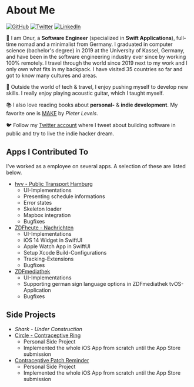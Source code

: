 # About Me

[![GitHub](https://img.shields.io/badge/GitHub-%40nryrk-171515.svg)](https://github.com/nryrk)
[![Twitter](https://img.shields.io/badge/Twitter-%40nryrk-00acee.svg)](https://twitter.com/nryrk)
[![LinkedIn](https://img.shields.io/badge/Linked-in-0e76a8.svg)](https://www.linkedin.com/in/onur-y/)

🎒 I am Onur, a **Software Engineer** (specialized in **Swift Applications**), full-time nomad and a minimalist from Germany. 
I graduated in computer science (bachelor's degree) in 2019 at the University of Kassel, Germany, and have been in the software engineering industry ever since by working 100% remotely. I travel through the world since 2019 next to my work and I only own what fits in my backpack. I have visited 35 countries so far and got to know many cultures and areas.

🎸 Outside the world of tech & travel, I enjoy pushing myself to develop new skills. I really enjoy playing acoustic guitar, which I taught myself.

📚 I also love reading books about **personal-** & **indie development**. My favorite one is [MAKE](https://makebook.io) by *Pieter Levels*.

🐦 Follow my [Twitter account](https://twitter.com/nryrk) where I tweet about building software in public and try to live the indie hacker dream. 

## Apps I Contributed To

I've worked as a employee on several apps. A selection of these are listed below.

* [hvv - Public Transport Hamburg](https://apps.apple.com/de/app/hvv-hamburg-bus-bahn/id501995569)
  * UI-Implementations
  * Presenting schedule informations
  * Error states
  * Skeleton loader
  * Mapbox integration
  * Bugfixes
* [ZDFheute - Nachrichten](https://apps.apple.com/de/app/zdfheute-nachrichten/id605390815) 
  * UI-Implementations
  * iOS 14 Widget in SwiftUI
  * Apple Watch App in SwiftUI
  * Setup Xcode Build-Configurations
  * Tracking-Extensions
  * Bugfixes
* [ZDFmediathek](https://apps.apple.com/de/app/zdfmediathek/id437025413) 
  * UI-Implementations
  * Supporting german sign language options in ZDFmediathek tvOS-Application
  * Bugfixes

## Side Projects

* *Shark - Under Construction*
* [Circle - Contraceptive Ring](https://apps.apple.com/us/app/circle-contraceptive-ring/id1469869691) 
  * Personal Side Project
  * Implemented the whole iOS App from scratch until the App Store submission
* [Contraceptive Patch Reminder](https://apps.apple.com/us/app/contraceptive-patch-reminder/id1357603512) 
  * Personal Side Project
  * Implemented the whole iOS App from scratch until the App Store submission
